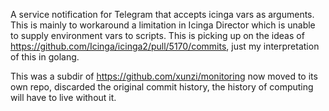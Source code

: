 A service notification for Telegram that accepts icinga vars as arguments. This is mainly to workaround a limitation in Icinga Director which is unable to supply environment vars to scripts. This is picking up on the ideas of https://github.com/Icinga/icinga2/pull/5170/commits, just my interpretation of this in golang.

This was a subdir of https://github.com/xunzi/monitoring now moved to its own repo, discarded the original commit history, the history of computing will have to live without it.
